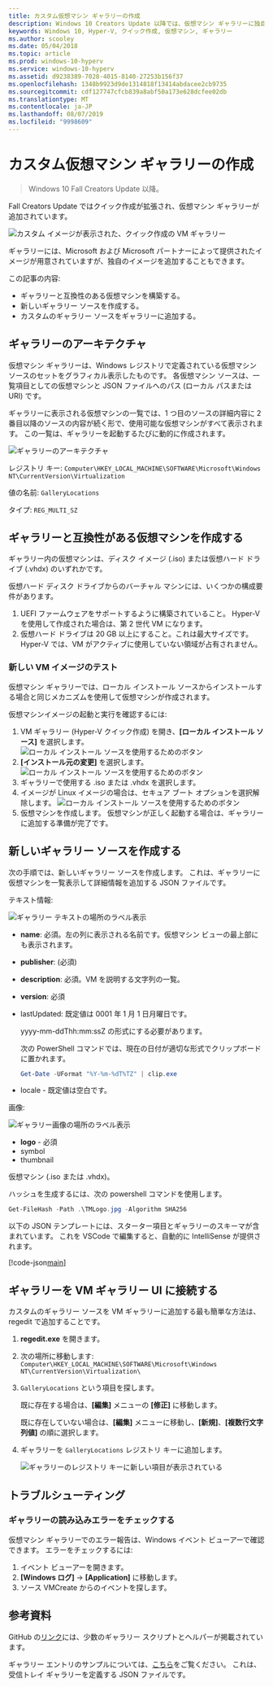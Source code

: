 ```yaml
---
title: カスタム仮想マシン ギャラリーの作成
description: Windows 10 Creators Update 以降では、仮想マシン ギャラリーに独自のエントリを構築できます。
keywords: Windows 10, Hyper-V, クイック作成, 仮想マシン, ギャラリー
ms.author: scooley
ms.date: 05/04/2018
ms.topic: article
ms.prod: windows-10-hyperv
ms.service: windows-10-hyperv
ms.assetid: d9238389-7028-4015-8140-27253b156f37
ms.openlocfilehash: 1348b9923d9de1314818f13414abdacee2cb9735
ms.sourcegitcommit: cdf127747cfcb839a8abf50a173e628dcfee02db
ms.translationtype: MT
ms.contentlocale: ja-JP
ms.lasthandoff: 08/07/2019
ms.locfileid: "9998609"
---
```

# <a name="create-a-custom-virtual-machine-gallery"></a>カスタム仮想マシン ギャラリーの作成

> Windows 10 Fall Creators Update 以降。

Fall Creators Update ではクイック作成が拡張され、仮想マシン ギャラリーが追加されています。

![カスタム イメージが表示された、クイック作成の VM ギャラリー](media/vmgallery.png)

ギャラリーには、Microsoft および Microsoft パートナーによって提供されたイメージが用意されていますが、独自のイメージを追加することもできます。

この記事の内容:

* ギャラリーと互換性のある仮想マシンを構築する。
* 新しいギャラリー ソースを作成する。
* カスタムのギャラリー ソースをギャラリーに追加する。

## <a name="gallery-architecture"></a>ギャラリーのアーキテクチャ

仮想マシン ギャラリーは、Windows レジストリで定義されている仮想マシン ソースのセットをグラフィカル表示したものです。  各仮想マシン ソースは、一覧項目としての仮想マシンと JSON ファイルへのパス (ローカル パスまたは URI) です。

ギャラリーに表示される仮想マシンの一覧では、1 つ目のソースの詳細内容に 2 番目以降のソースの内容が続く形で、使用可能な仮想マシンがすべて表示されます。  この一覧は、ギャラリーを起動するたびに動的に作成されます。

![ギャラリーのアーキテクチャ](media/vmgallery-architecture.png)

レジストリ キー:  `Computer\HKEY_LOCAL_MACHINE\SOFTWARE\Microsoft\Windows NT\CurrentVersion\Virtualization`

値の名前:  `GalleryLocations`

タイプ:  `REG_MULTI_SZ`

## <a name="create-gallery-compatible-virtual-machines"></a>ギャラリーと互換性がある仮想マシンを作成する

ギャラリー内の仮想マシンは、ディスク イメージ (.iso) または仮想ハード ドライブ (.vhdx) のいずれかです。

仮想ハード ディスク ドライブからのバーチャル マシンには、いくつかの構成要件があります。

1. UEFI ファームウェアをサポートするように構築されていること。 Hyper-V を使用して作成された場合は、第 2 世代 VM になります。
1. 仮想ハード ドライブは 20 GB 以上にすること。これは最大サイズです。  Hyper-V では、VM がアクティブに使用していない領域が占有されません。

### <a name="testing-a-new-vm-image"></a>新しい VM イメージのテスト

仮想マシン ギャラリーでは、ローカル インストール ソースからインストールする場合と同じメカニズムを使用して仮想マシンが作成されます。

仮想マシンイメージの起動と実行を確認するには:

1. VM ギャラリー (Hyper-V クイック作成) を開き、**[ローカル インストール ソース]** を選択します。
  ![ローカル インストール ソースを使用するためのボタン](media/use-local-source.png)
1. **[インストール元の変更]** を選択します。
  ![ローカル インストール ソースを使用するためのボタン](media/change-source.png)
1. ギャラリーで使用する .iso または .vhdx を選択します。
1. イメージが Linux イメージの場合は、セキュア ブート オプションを選択解除します。
  ![ローカル インストール ソースを使用するためのボタン](media/toggle-secure-boot.png)
1. 仮想マシンを作成します。  仮想マシンが正しく起動する場合は、ギャラリーに追加する準備が完了です。

## <a name="build-a-new-gallery-source"></a>新しいギャラリー ソースを作成する

次の手順では、新しいギャラリー ソースを作成します。  これは、ギャラリーに仮想マシンを一覧表示して詳細情報を追加する JSON ファイルです。

テキスト情報:

![ギャラリー テキストの場所のラベル表示](media/gallery-text.png)

* **name**: 必須。左の列に表示される名前です。仮想マシン ビューの最上部にも表示されます。
* **publisher**: (必須)
* **description**: 必須。VM を説明する文字列の一覧。
* **version**: 必須
* lastUpdated: 既定値は 0001 年 1 月 1 日月曜日です。

  yyyy-mm-ddThh:mm:ssZ の形式にする必要があります。

  次の PowerShell コマンドでは、現在の日付が適切な形式でクリップボードに置かれます。

  ``` PowerShell
  Get-Date -UFormat "%Y-%m-%dT%TZ" | clip.exe
  ```

* locale - 既定値は空白です。

画像:

![ギャラリー画像の場所のラベル表示](media/gallery-pictures.png)

* **logo** - 必須
* symbol
* thumbnail

仮想マシン (.iso または .vhdx)。

ハッシュを生成するには、次の powershell コマンドを使用します。

  ``` PowerShell
  Get-FileHash -Path .\TMLogo.jpg -Algorithm SHA256
  ```

以下の JSON テンプレートには、スターター項目とギャラリーのスキーマが含まれています。  これを VSCode で編集すると、自動的に IntelliSense が提供されます。

[!code-json[main](../../../hyperv-tools/vmgallery/vm-gallery-template.json)]

## <a name="connect-your-gallery-to-the-vm-gallery-ui"></a>ギャラリーを VM ギャラリー UI に接続する

カスタムのギャラリー ソースを VM ギャラリーに追加する最も簡単な方法は、regedit で追加することです。

1. **regedit.exe** を開きます。
1. 次の場所に移動します:  `Computer\HKEY_LOCAL_MACHINE\SOFTWARE\Microsoft\Windows NT\CurrentVersion\Virtualization\`
1. `GalleryLocations` という項目を探します。

    既に存在する場合は、**[編集]** メニューの **[修正]** に移動します。

    既に存在していない場合は、**[編集]** メニューに移動し、**[新規]**、**[複数行文字列値]** の順に選択します。

1. ギャラリーを `GalleryLocations` レジストリ キーに追加します。

    ![ギャラリーのレジストリ キーに新しい項目が表示されている](media/new-gallery-uri.png)

## <a name="troubleshooting"></a>トラブルシューティング

### <a name="check-for-errors-loading-gallery"></a>ギャラリーの読み込みエラーをチェックする

仮想マシン ギャラリーでのエラー報告は、Windows イベント ビューアーで確認できます。  エラーをチェックするには:

1. イベント ビューアーを開きます。
1. **[Windows ログ]** -> **[Application]** に移動します。
1. ソース VMCreate からのイベントを探します。

## <a name="resources"></a>参考資料

GitHub の[リンク](https://github.com/MicrosoftDocs/Virtualization-Documentation/tree/live/hyperv-tools/vmgallery)には、少数のギャラリー スクリプトとヘルパーが掲載されています。

ギャラリー エントリのサンプルについては、[こちら](https://go.microsoft.com/fwlink/?linkid=851584)をご覧ください。  これは、受信トレイ ギャラリーを定義する JSON ファイルです。
